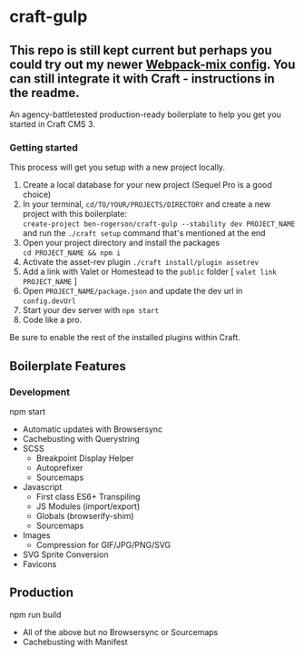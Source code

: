# craft-gulp

## This repo is still kept current but perhaps you could try out my newer [Webpack-mix config](https://github.com/ben-rogerson/agency-webpack-mix-config). You can still integrate it with Craft - instructions in the readme.

An agency-battletested production-ready boilerplate to help you get you started in Craft CMS 3.

### Getting started

This process will get you setup with a new project locally.

1. Create a local database for your new project (Sequel Pro is a good choice)
2. In your terminal, `cd/TO/YOUR/PROJECTS/DIRECTORY` and create a new project
with this boilerplate:<br>
`create-project ben-rogerson/craft-gulp --stability dev PROJECT_NAME`<br>
and run the `./craft setup` command that՚s mentioned at the end
3. Open your project directory and install the packages<br>
`cd PROJECT_NAME && npm i`
4. Activate the asset-rev plugin `./craft install/plugin assetrev`
5. Add a link with Valet or Homestead to the `public` folder [ `valet link PROJECT_NAME` ]
6. Open `PROJECT_NAME/package.json` and update the dev url in `config.devUrl`
7. Start your dev server with `npm start`
8. Code like a pro.

Be sure to enable the rest of the installed plugins within Craft.


## Boilerplate Features

### Development

npm start

- Automatic updates with Browsersync
- Cachebusting with Querystring
- SCSS
    - Breakpoint Display Helper
    - Autoprefixer
    - Sourcemaps
- Javascript
    - First class ES6+ Transpiling
    - JS Modules (import/export)
    - Globals (browserify-shim)
    - Sourcemaps
- Images
    - Compression for GIF/JPG/PNG/SVG
- SVG Sprite Conversion
- Favicons

## Production

npm run build

- All of the above but no Browsersync or Sourcemaps
- Cachebusting with Manifest
